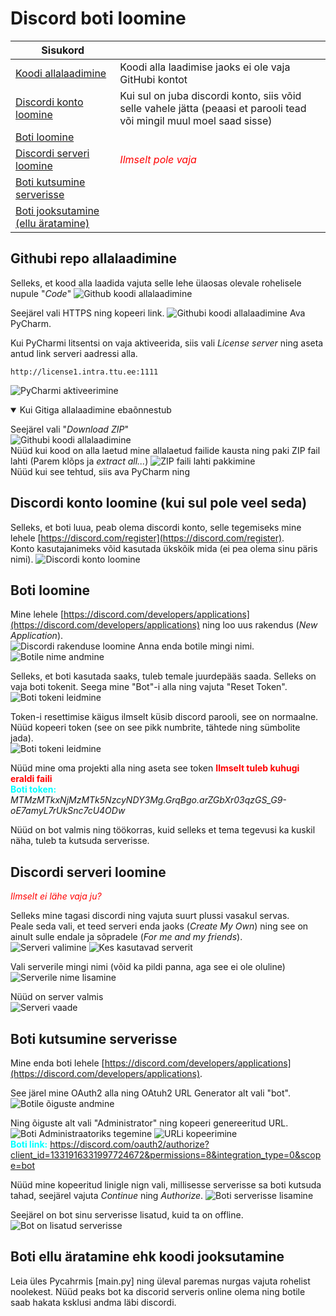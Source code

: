 # Discord boti loomine

| Sisukord | |
-----------|--------------
| [Koodi allalaadimine](#githubi-repo-allalaadimine) | Koodi alla laadimise jaoks ei ole vaja GitHubi kontot |
| [Discordi konto loomine](#discordi-konto-loomine-kui-sul-pole-veel-seda) | Kui sul on juba discordi konto, siis võid selle vahele jätta (peaasi et parooli tead või mingil muul moel saad sisse) |
| [Boti loomine](#Boti-loomine) |  
| [Discordi serveri loomine](#discordi-serveri-loomine) | _<span style="color:red">Ilmselt pole vaja</span>_ |
| [Boti kutsumine serverisse](#boti-kutsumine-serverisse) |
| [Boti jooksutamine (ellu äratamine)](#boti-ellu-äratamine-ehk-koodi-jooksutamine) |

## Githubi repo allalaadimine
Selleks, et kood alla laadida vajuta selle lehe ülaosas olevale rohelisele nupule "_Code_"
![Github koodi allalaadimine](images/1.png "Githubist koodi alla laadimine")  

Seejärel vali HTTPS ning kopeeri link.
![Githubi koodi allalaadimine](images/2.png "Githubist koodi allalaadimine")
Ava PyCharm.  
<!-- Lingi sees on []() selleks et link ei oleks aktiivne  -->
Kui PyCharmi litsentsi on vaja aktiveerida, siis vali _License server_ ning aseta antud link serveri aadressi alla.
```
http://license1.intra.ttu.ee:1111
```
![PyCharmi aktiveerimine](images/3.png "Pycharmi aktiveerimine")

<details open>
  <summary>Kui Gitiga allalaadimine ebaõnnestub</summary>  

  Seejärel vali "_Download ZIP_"  
  ![Githubi koodi allalaadimine](images/2.png "Githubist koodi allalaadimine")  
  Nüüd kui kood on alla laetud mine allalaetud failide kausta ning paki ZIP fail lahti (Parem klõps ja _extract all..._)
  ![ZIP faili lahti pakkimine](images/4_cropped.png "ZIP faili lahti pakkimine")  
  Nüüd kui see tehtud, siis ava PyCharm ning 

</details>

## Discordi konto loomine (kui sul pole veel seda)
Selleks, et boti luua, peab olema discordi konto, selle tegemiseks mine lehele [https://discord.com/register](https://discord.com/register).  
Konto kasutajanimeks võid kasutada ükskõik mida (ei pea olema sinu päris nimi).
![Discordi konto loomine](images/5.png "Discordi konto loomine")

## Boti loomine
Mine lehele [https://discord.com/developers/applications](https://discord.com/developers/applications) ning loo uus rakendus (_New Application_).  
![Discordi rakenduse loomine](images/6.png "Discordi rakenudse loomine")
Anna enda botile mingi nimi.  
![Botile nime andmine](images/7.png "Botile nime andmine")

Selleks, et boti kasutada saaks, tuleb temale juurdepääs saada. Selleks on vaja boti tokenit. Seega mine "Bot"-i alla ning vajuta "Reset Token".
![Boti tokeni leidmine](images/8.png "Boti tokeni leidmine")  

Token-i resettimise käigus ilmselt küsib discord parooli, see on normaalne. Nüüd kopeeri token (see on see pikk numbrite, tähtede ning sümbolite jada).  
![Boti tokeni leidmine](images/9.png "Tokeni kopeerimine") 

Nüüd mine oma projekti alla ning aseta see token **<span style="color:red;weight:800">Ilmselt tuleb kuhugi eraldi faili</span>**  
**<span style="color:cyan">Boti token:</span>** _MTMzMTkxNjMzMTk5NzcyNDY3Mg.GrqBgo.arZGbXr03qzGS_G9-oE7amyL7rUkSnc7cU4ODw_

Nüüd on bot valmis ning töökorras, kuid selleks et tema tegevusi ka kuskil näha, tuleb ta kutsuda serverisse.

## Discordi serveri loomine  
_<span style="color:red">Ilmselt ei lähe vaja ju?</span>_  

Selleks mine tagasi discordi ning vajuta suurt plussi vasakul servas.  
Peale seda vali, et teed serveri enda jaoks (_Create My Own_) ning see on ainult sulle endale ja sõpradele (_For me and my friends_).  
![Serveri valimine](images/10.png "Serveri valimine")
![Kes kasutavad serverit](images/11.png "Kes kasutavad serverit")

Vali serverile mingi nimi (võid ka pildi panna, aga see ei ole oluline)  
![Serverile nime lisamine](images/12.png "Serverile nime lisamine")

Nüüd on server valmis  
![Serveri vaade](images/13.png "Serveri vaade")

## Boti kutsumine serverisse
Mine enda boti lehele [https://discord.com/developers/applications](https://discord.com/developers/applications).  

See järel mine OAuth2 alla ning OAtuh2 URL Generator alt vali "bot".
![Botile õiguste andmine](images/14.png "Botile õiguste andmine")

Ning õiguste alt vali "Administrator" ning kopeeri genereeritud URL.
![Boti Administraatoriks tegemine](images/15.png "Boti administraatoriks tegemine")
![URLi kopeerimine](images/16.png "URLi kopeerimine")  
**<span style="color:cyan"> Boti link:</span>** https://discord.com/oauth2/authorize?client_id=1331916331997724672&permissions=8&integration_type=0&scope=bot

Nüüd mine kopeeritud linigle nign vali, millisesse serverisse sa boti kutsuda tahad, seejärel vajuta _Continue_ ning _Authorize_.
![Boti serverisse lisamine](images/17.png "Boti serverisse lisamine")

Seejärel on bot sinu serverisse lisatud, kuid ta on offline.  
![Bot on lisatud serverisse](images/18.png "Bot on lisatud serverisse")

## Boti ellu äratamine ehk koodi jooksutamine
Leia üles Pycahrmis [main.py] ning üleval paremas nurgas vajuta rohelist noolekest. Nüüd peaks bot ka discorid serveris online olema ning botile saab hakata ksklusi andma läbi discordi.
